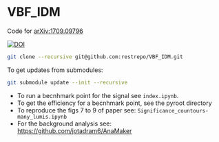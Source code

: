 # VBF_IDM
Code for [arXiv:1709.09796](https://inspirehep.net/search?p=find+eprint+1709.09796)

[![DOI](https://zenodo.org/badge/95233464.svg)](https://zenodo.org/badge/latestdoi/95233464)
```bash
git clone --recursive git@github.com:restrepo/VBF_IDM.git
```
To get updates from submodules:
```bash
git submodule update --init --recursive
```
* To run a becnhmark point for the signal see `index.ipynb`.
* To get the efficiency for a becnhmark point, see the pyroot directory
* To reproduce the figs 7 to 9 of paper see: `Significance_countours-many_lumis.ipynb`
* For the background analysis see: https://github.com/jotadram6/AnaMaker

